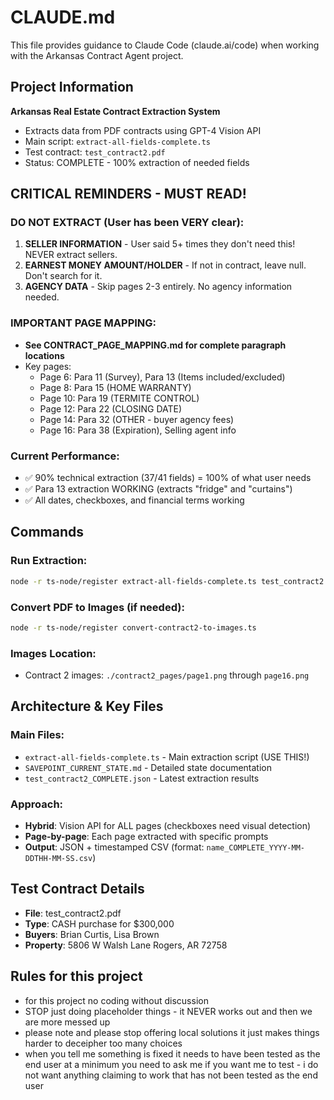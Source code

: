 # CLAUDE.md

This file provides guidance to Claude Code (claude.ai/code) when working with the Arkansas Contract Agent project.

## Project Information

**Arkansas Real Estate Contract Extraction System**
- Extracts data from PDF contracts using GPT-4 Vision API
- Main script: `extract-all-fields-complete.ts`
- Test contract: `test_contract2.pdf`
- Status: COMPLETE - 100% extraction of needed fields

## CRITICAL REMINDERS - MUST READ!

### DO NOT EXTRACT (User has been VERY clear):
1. **SELLER INFORMATION** - User said 5+ times they don't need this! NEVER extract sellers.
2. **EARNEST MONEY AMOUNT/HOLDER** - If not in contract, leave null. Don't search for it.
3. **AGENCY DATA** - Skip pages 2-3 entirely. No agency information needed.

### IMPORTANT PAGE MAPPING:
- **See CONTRACT_PAGE_MAPPING.md for complete paragraph locations**
- Key pages:
  - Page 6: Para 11 (Survey), Para 13 (Items included/excluded)  
  - Page 8: Para 15 (HOME WARRANTY)
  - Page 10: Para 19 (TERMITE CONTROL)
  - Page 12: Para 22 (CLOSING DATE)
  - Page 14: Para 32 (OTHER - buyer agency fees)
  - Page 16: Para 38 (Expiration), Selling agent info

### Current Performance:
- ✅ 90% technical extraction (37/41 fields) = 100% of what user needs
- ✅ Para 13 extraction WORKING (extracts "fridge" and "curtains")
- ✅ All dates, checkboxes, and financial terms working

## Commands

### Run Extraction:
```bash
node -r ts-node/register extract-all-fields-complete.ts test_contract2.pdf
```

### Convert PDF to Images (if needed):
```bash
node -r ts-node/register convert-contract2-to-images.ts
```

### Images Location:
- Contract 2 images: `./contract2_pages/page1.png` through `page16.png`

## Architecture & Key Files

### Main Files:
- `extract-all-fields-complete.ts` - Main extraction script (USE THIS!)
- `SAVEPOINT_CURRENT_STATE.md` - Detailed state documentation
- `test_contract2_COMPLETE.json` - Latest extraction results

### Approach:
- **Hybrid**: Vision API for ALL pages (checkboxes need visual detection)
- **Page-by-page**: Each page extracted with specific prompts
- **Output**: JSON + timestamped CSV (format: `name_COMPLETE_YYYY-MM-DDTHH-MM-SS.csv`)

## Test Contract Details
- **File**: test_contract2.pdf
- **Type**: CASH purchase for $300,000
- **Buyers**: Brian Curtis, Lisa Brown
- **Property**: 5806 W Walsh Lane Rogers, AR 72758

## Rules for this project
- for this project no coding without discussion
- STOP just doing placeholder things - it NEVER works out and then we are more messed up
- please note and please stop offering local solutions it just makes things harder to deceipher too many choices
- when you tell me something is fixed it needs to have been tested as the end user at a minimum you need to ask me if you want me to test - i do not want anything claiming to work that has not been tested as the end user